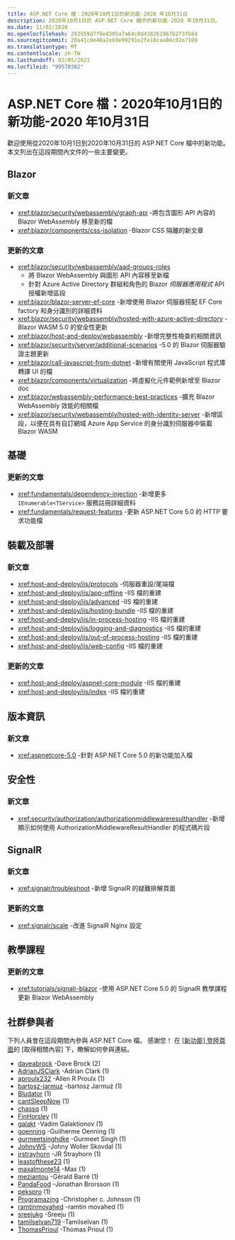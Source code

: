 ```yaml
---
title: ASP.NET Core 檔：2020年10月1日的新功能-2020 年10月31日
description: 2020年10月1日的 ASP.NET Core 檔中的新功能-2020 年10月31日。
ms.date: 11/02/2020
ms.openlocfilehash: 293559d7f9ed305a7a64c0d438261967b273fb84
ms.sourcegitcommit: 20a41c8e40a2e69e99291e2fe18caa04c02e7109
ms.translationtype: MT
ms.contentlocale: zh-TW
ms.lasthandoff: 02/05/2021
ms.locfileid: "99578382"
---
```

# <a name="aspnet-core-docs-whats-new-for-october-1-2020---october-31-2020"></a>ASP.NET Core 檔：2020年10月1日的新功能-2020 年10月31日

歡迎使用從2020年10月1日到2020年10月31日的 ASP.NET Core 檔中的新功能。 本文列出在這段期間內文件的一些主要變更。

## <a name="blazor"></a>Blazor

### <a name="new-articles"></a>新文章

- <xref:blazor/security/webassembly/graph-api> -將包含圖形 API 內容的 Blazor WebAssembly 移至新的檔
- <xref:blazor/components/css-isolation> -Blazor CSS 隔離的新文章

### <a name="updated-articles"></a>更新的文章

- <xref:blazor/security/webassembly/aad-groups-roles>
  - 將 Blazor WebAssembly 與圖形 API 內容移至新檔
  - 針對 Azure Active Directory 群組和角色的 Blazor *伺服器應用程式* API 授權新增區段
- <xref:blazor/blazor-server-ef-core> -新增使用 Blazor 伺服器搭配 EF Core factory 和身分識別的詳細資料
- <xref:blazor/security/webassembly/hosted-with-azure-active-directory> -Blazor WASM 5.0 的安全性更新
- <xref:blazor/host-and-deploy/webassembly> -新增完整性檢查的相關資訊
- <xref:blazor/security/server/additional-scenarios> -5.0 的 Blazor 伺服器驗證主題更新
- <xref:blazor/call-javascript-from-dotnet> -新增有關使用 JavaScript 程式庫轉譯 UI 的檔
- <xref:blazor/components/virtualization> -將虛擬化元件範例新增至 Blazor doc
- <xref:blazor/webassembly-performance-best-practices> -擴充 Blazor WebAssembly 效能的相關檔
- <xref:blazor/security/webassembly/hosted-with-identity-server> -新增區段，以便在具有自訂網域 Azure App Service 的身分識別伺服器中裝載 Blazor WASM

## <a name="fundamentals"></a>基礎

### <a name="updated-articles"></a>更新的文章

- <xref:fundamentals/dependency-injection> -新增更多 `IEnumerable<TService>` 服務註冊詳細資料
- <xref:fundamentals/request-features> -更新 ASP.NET Core 5.0 的 HTTP 要求功能檔

## <a name="hosting-and-deployment"></a>裝載及部署

### <a name="new-articles"></a>新文章

- <xref:host-and-deploy/iis/protocols> -伺服器重設/尾端檔
- <xref:host-and-deploy/iis/app-offline> -IIS 檔的重建
- <xref:host-and-deploy/iis/advanced> -IIS 檔的重建
- <xref:host-and-deploy/iis/hosting-bundle> -IIS 檔的重建
- <xref:host-and-deploy/iis/in-process-hosting> -IIS 檔的重建
- <xref:host-and-deploy/iis/logging-and-diagnostics> -IIS 檔的重建
- <xref:host-and-deploy/iis/out-of-process-hosting> -IIS 檔的重建
- <xref:host-and-deploy/iis/web-config> -IIS 檔的重建

### <a name="updated-articles"></a>更新的文章

- <xref:host-and-deploy/aspnet-core-module> -IIS 檔的重建
- <xref:host-and-deploy/iis/index> -IIS 檔的重建

## <a name="release-notes"></a>版本資訊

### <a name="new-articles"></a>新文章

- <xref:aspnetcore-5.0> -針對 ASP.NET Core 5.0 的新功能加入檔

## <a name="security"></a>安全性

### <a name="new-articles"></a>新文章

- <xref:security/authorization/authorizationmiddlewareresulthandler> -新增顯示如何使用 AuthorizationMiddlewareResultHandler 的程式碼片段

## <a name="signalr"></a>SignalR

### <a name="new-articles"></a>新文章

- <xref:signalr/troubleshoot> -新增 SignalR 的疑難排解頁面

### <a name="updated-articles"></a>更新的文章

- <xref:signalr/scale> -改進 SignalR Nginx 設定

## <a name="tutorials"></a>教學課程

### <a name="updated-articles"></a>更新的文章

- <xref:tutorials/signalr-blazor> -使用 ASP.NET Core 5.0 的 SignalR 教學課程更新 Blazor WebAssembly

## <a name="community-contributors"></a>社群參與者

下列人員會在這段期間內參與 ASP.NET Core 檔。 感謝您！ 在 [ [新功能] 登陸頁面](index.yml)的 [取得相關內容] 下，瞭解如何參與連結。

- [daveabrock](https://github.com/daveabrock) -Dave Brock (2) 
- [AdrianJSClark](https://github.com/AdrianJSClark) -Adrian Clark (1) 
- [aproulx232](https://github.com/aproulx232) -Allen R Proulx (1) 
- [bartosz-jarmuz](https://github.com/bartosz-jarmuz) -bartosz Jarmuż (1) 
- [Bludator](https://github.com/Bludator) (1) 
- [cantSleepNow](https://github.com/cantSleepNow) (1) 
- [chassq](https://github.com/chassq) (1) 
- [FinHorsley](https://github.com/FinHorsley) (1) 
- [galakt](https://github.com/galakt) -Vadim Galaktionov (1) 
- [goenning](https://github.com/goenning) -Guilherme Oenning (1) 
- [gurmeetsinghdke](https://github.com/gurmeetsinghdke) -Gurmeet Singh (1) 
- [JohnyWS](https://github.com/JohnyWS) -Johny Woller Skovdal (1) 
- [jrstrayhorn](https://github.com/jrstrayhorn) -JR Strayhorn (1) 
- [leastofthese23](https://github.com/leastofthese23) (1) 
- [maxalmonte14](https://github.com/maxalmonte14) -Max (1) 
- [meziantou](https://github.com/meziantou) -Gérald Barré (1) 
- [PandaFood](https://github.com/PandaFood) -Jonathan Brorsson (1) 
- [pekspro](https://github.com/pekspro) (1) 
- [Programazing](https://github.com/Programazing) -Christopher c. Johnson (1) 
- [ramtinmovahed](https://github.com/ramtinmovahed) -ramtin movahed (1) 
- [sreejukg](https://github.com/sreejukg) -Sreeju (1) 
- [tamilselvan719](https://github.com/tamilselvan719) -Tamilselvan (1) 
- [ThomasPrioul](https://github.com/ThomasPrioul) -Thomas Prioul (1) 
